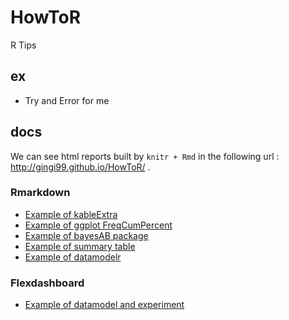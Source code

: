 # HowToR
R Tips 

## ex
- Try and Error for me

## docs
We can see html reports built by ```knitr + Rmd``` in the following url : http://gingi99.github.io/HowToR/ .

### Rmarkdown
* [Example of kableExtra](http://gingi99.github.io/HowToR/ex_kableExtra.html)
* [Example of ggplot FreqCumPercent](http://gingi99.github.io/HowToR/ex_ggplot_FreqCumPercent.html)
* [Example of bayesAB package](http://gingi99.github.io/HowToR/ex_bayesianABTest.html)
* [Example of summary table](http://gingi99.github.io/HowToR/ex_summary_table.html)
* [Example of datamodelr](http://gingi99.github.io/HowToR/ex_datamodelr.html)

### Flexdashboard
* [Example of datamodel and experiment](http://gingi99.github.io/HowToR/ex_flexdashboard_datamodel.html)
